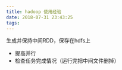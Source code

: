 ```yaml
---
title: hadoop 使用经验
date: 2018-07-31 23:43:25
tags:
---
```


生成并保持中间RDD，保存在hdfs上
- 提高并行
- 检查任务完成情况（运行完把中间文件删掉）